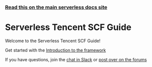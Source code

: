 <!--
title: Tencent Cloud - Serverless Cloud Function (SCF) - Guide
menuText: Guide
layout: Doc
-->

<!-- DOCS-SITE-LINK:START automatically generated  -->

### [Read this on the main serverless docs site](https://www.serverless.com/framework/docs/providers/tencent/guide/)

<!-- DOCS-SITE-LINK:END -->

# Serverless Tencent SCF Guide

Welcome to the Serverless Tencent SCF Guide!

Get started with the [Introduction to the framework](./intro.md)

If you have questions, join the [chat in Slack](https://serverless.com/slack) or [post over on the forums](https://forum.serverless.com/)
